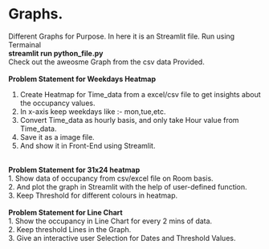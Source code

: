 # Graphs.
Different Graphs for Purpose.
In here it is an Streamlit file. Run using Termainal </br><b>streamlit run python_file.py</b>
  </br>
  Check out the aweosme Graph from the csv data Provided.</br>
  </br><b> Problem Statement for Weekdays Heatmap</b>
  </br>
  1. Create Heatmap for Time_data from a excel/csv file to get insights about the occupancy values.
  2. In x-axis keep weekdays like :- mon,tue,etc.
  3. Convert Time_data as hourly basis, and only take Hour value from Time_data.
  4. Save it as a image file.
  5. And show it in Front-End using Streamlit.
</br>
<b>Problem Statement for 31x24 heatmap</b>
</br>
1. Show data of occupancy from csv/excel file on Room basis.</br>
2. And plot the graph in Streamlit with the help of user-defined function.</br>
3. Keep Threshold for different colours in heatmap.</br>
</br>
<b>Problem Statement for Line Chart</b></br>
1. Show the occupancy in Line Chart for every 2 mins of data.</br>
2. Keep threshold Lines in the Graph.</br>
3. Give an interactive user Selection for Dates and Threshold Values.</br>
